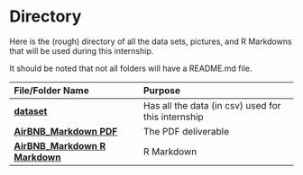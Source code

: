 # Directory

Here is the (rough) directory of all the data sets, pictures, and R Markdowns that will be used during this internship.

It should be noted that not all folders will have a README.md file.


| **File/Folder Name** | **Purpose** |
|:--|:--|
| **[dataset](./dataset)**                                 | Has all the data (in csv) used for this internship|
| **[AirBNB_Markdown PDF](./dataset/AirBNB_Markdown.pdf)** | The PDF deliverable                               |
| **[AirBNB_Markdown R Markdown](./dataset/AirBNB_Markdown.Rmd)**  | R Markdown                                |

